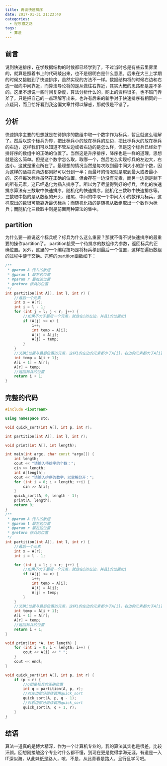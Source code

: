 ```yaml
---
title: 再谈快速排序
date: 2017-01-31 21:23:40
categories: 
  - 程序猿之路
tags: 
  - 算法
---
```

## 前言
 说到快速排序，在学数据结构的时候都已经学到了，不过当时总是有些云里雾里的，就算是照着书上的代码敲出来，也不是很明白是什么意思。后来在大三上学期的时候又接触到了快速排序，虽然实现的方法不一样。数据结构将的时候右边和右边一起向中间靠近，而算法导论将的是从做往右靠近，其实大概的思路都是差不多的。这里不想说一些时间复杂度，算法分析什么的，网上的资料很多，也不班门弄斧了。只是把自己的一点理解写出来，也许有后来的新手对于快速排序有相同的一点疑问，而且恰好看到我这偏文章并得以解惑，那就很是不错了。
## 分析
快速排序主要的思想就是在待排序的数组中取一个数字作为标兵，暂且就这么理解了。然后以这个标兵为界，把比标兵小的放在标兵的左边，把比标兵大的放在标兵的右边，这样我们可以知道不管左边或者右边的是怎么样，但是这个标兵已经处于排好序的数组中的正确的位置了。当然这是升序排序，降序也是一样的道理，思想就是这么简单。但是这个数字怎么取，取哪一个，然后怎么实现标兵的左边大，右边小，这就是重点所在了。最理想的情况当然是每次取到最中间大小的那个数，因为这样的话每次两边都刚好可以分到一半；而最坏的情况就是取到最大或者最小的，这样每次标兵虽然在正确的位置，但会存在一边没有元素，而另一边则是剩下的所有元素，这已经退化为插入排序了。所以为了尽量得到好的标兵，优化的快速排序算法有三数取中快速排序，随机化的快速排序，随机化三数取中快速排序等。三数取中指的是从数组的开头、结尾、中间的中取一个中间大小的数作为标兵，这样取出的数很可能靠近最优标兵；而随机化指的是随机从数组取出一个数作为标兵；而随机化三数取中则是前面两种算法的集中。
## partition

为什么要一直说这个标兵呢？标兵为什么这么重要？那就不得不说快速排序的最重要的操作partition了。
partition接受一个待排序的数组作为参数，返回标兵的正确位置。另外，这里的一个编程技巧是将标兵移到最后一个位置，这样在遍历数组的过程中便于交换。完整的partition函数如下：
```cpp
/**
 * @param A 传入的数组
 * @param l 最左边位置
 * @param r 最右边位置
 * @return 标兵的位置
 */
int partition(int A[], int l, int r) {
    //最后一个元素
    int x = A[r];
    int i = l - 1;
    for (int j = l; j < r; j++) {
        //如果不大于最后一个元素，就放在i的左边，并且i的位置加1
        if (A[j] <= x) {
            i++;
            int temp = A[i];
            A[i] = A[j];
            A[j] = temp;
        }
    }
    //交换i位置与最后位置的元素，这样i的左边的元素都小于A[i]，右边的元素都大于A[i]
    int temp = A[i + 1];
    A[i + 1] = A[r];
    A[r] = temp;
    //返回标兵的位置
    return i + 1;
}
```

## 完整的代码
```cpp
#include <iostream>

using namespace std;

void quick_sort(int A[], int p, int r);

int partition(int A[], int l, int r);

void print(int A[], int length);

int main(int argc, char const *argv[]) {
    int length;
    cout << "请输入待排序的个数：";
    cin >> length;
    int A[length];
    cout << "请输入排序的数字，以空格分开：";
    for (int i = 0; i < length; ++i) {
        cin >> A[i];
    }
    quick_sort(A, 0, length - 1);
    print(A, length);
    return 0;
}
/**
 * @param A 传入的数组
 * @param l 最左边位置
 * @param r 最右边位置
 * @return 标兵的位置
 */
int partition(int A[], int l, int r) {
    //最后一个元素
    int x = A[r];
    int i = l - 1;

    for (int j = l; j < r; j++) {
        //如果不大于最后一个元素，就放在i的左边，并且i的位置加1
        if (A[j] <= x) {
            i++;
            int temp = A[i];
            A[i] = A[j];
            A[j] = temp;
        }
    }
    //交换i位置与最后位置的元素，这样i的左边的元素都小于A[i]，右边的元素都大于A[i]
    int temp = A[i + 1];
    A[i + 1] = A[r];
    A[r] = temp;
    //返回标兵的位置
    return i + 1;
}

void print(int *A, int length) {
    for (int i = 0; i < length; i++) {
        cout << A[i] << " ";
    }
    cout << endl;
}

void quick_sort(int A[], int p, int r) {
    if (p < r) {
        //q即是标兵的正确位置
        int q = partition(A, p, r);
        //对左边部分继续调用quick_sort
        quick_sort(A, p, q - 1);
        //对右边部分继续调用quick_sort
        quick_sort(A, q + 1, r);
    }
}
```
## 结语
算法一道真的是博大精深，作为一个计算机专业的，我的算法其实也是很差，比较汗颜。回想刚接触这个专业时什么都不懂，到现在更是觉得学海无涯。有道是一入IT深似海，从此妹纸是路人，咳，不是，从此青春是路人。且行且学习吧。